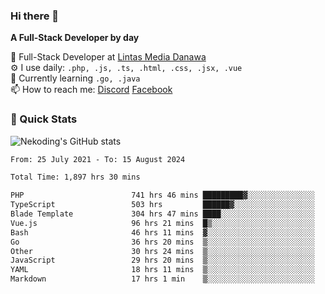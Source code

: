 ### Hi there 👋

**A Full-Stack Developer by day**

🔭 Full-Stack Developer at [Lintas Media Danawa](https://www.lintasmediadanawa.com/)  
⚙️ I use daily: `.php, .js, .ts, .html, .css, .jsx, .vue`  
🌱 Currently learning `.go, .java`  
📫 How to reach me: [Discord](https://discordapp.com/users/984448732999327766)  [Facebook](https://fb.me/tyvandi)  

### 🚀 Quick Stats  

![Nekoding's GitHub stats](https://github-readme-stats.vercel.app/api?username=nekoding&show_icons=true)

<!--START_SECTION:waka-->

```txt
From: 25 July 2021 - To: 15 August 2024

Total Time: 1,897 hrs 30 mins

PHP                        741 hrs 46 mins █████████▓░░░░░░░░░░░░░░░   38.48 %
TypeScript                 503 hrs         ██████▓░░░░░░░░░░░░░░░░░░   26.09 %
Blade Template             304 hrs 47 mins ████░░░░░░░░░░░░░░░░░░░░░   15.81 %
Vue.js                     96 hrs 21 mins  █▒░░░░░░░░░░░░░░░░░░░░░░░   05.00 %
Bash                       46 hrs 11 mins  ▓░░░░░░░░░░░░░░░░░░░░░░░░   02.40 %
Go                         36 hrs 20 mins  ▒░░░░░░░░░░░░░░░░░░░░░░░░   01.89 %
Other                      30 hrs 24 mins  ▒░░░░░░░░░░░░░░░░░░░░░░░░   01.58 %
JavaScript                 29 hrs 20 mins  ▒░░░░░░░░░░░░░░░░░░░░░░░░   01.52 %
YAML                       18 hrs 11 mins  ▒░░░░░░░░░░░░░░░░░░░░░░░░   00.94 %
Markdown                   17 hrs 1 min    ▒░░░░░░░░░░░░░░░░░░░░░░░░   00.88 %
```

<!--END_SECTION:waka-->

<!--
**nekoding/nekoding** is a ✨ _special_ ✨ repository because its `README.md` (this file) appears on your GitHub profile.

Here are some ideas to get you started:

- 🔭 I’m currently working on ...
- 🌱 I’m currently learning ...
- 👯 I’m looking to collaborate on ...
- 🤔 I’m looking for help with ...
- 💬 Ask me about ...
- 📫 How to reach me: ...
- 😄 Pronouns: ...
- ⚡ Fun fact: ...
-->
